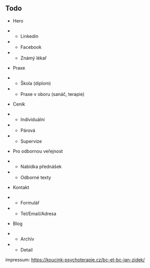 ## Todo

- Hero
- - Linkedin
- - Facebook
- - Známý lékař

- Praxe
- - Škola (diplom)
- - Praxe v oboru (sanáč, terapie)

- Ceník
- - Individuální
- - Párová
- - Supervize

- Pro odbornou veřejnost
- - Nabídka přednášek
- - Odborné texty

- Kontakt
- - Formulář
- - Tel/Email/Adresa

- Blog
- - Archív
- - Detail

impressum: https://koucink-psychoterapie.cz/bc-et-bc-jan-zidek/
